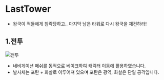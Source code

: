 # LastTower
- 왕국이 적들에게 침략당하고.. 마지막 남은 타워로 다시 왕국을 재건하라!

## 1.전투
![전투](https://user-images.githubusercontent.com/12422388/150945829-14fc32a4-6ce0-4a5f-b5d5-18f7aaf3ba94.gif)<br>
- 네비게이션 메쉬를 동적으로 베이크하여 캐릭터 이동에 활용하였습니다.
- 발사체는 포탄 + 화살로 이루어져 있으며 포탄은 광역, 화살은 단일 공격입니다.
<br />